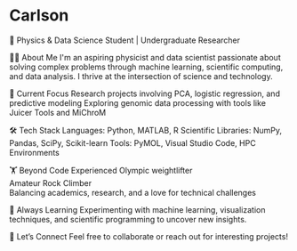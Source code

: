 # Carlson
🚀 Physics & Data Science Student | Undergraduate Researcher 

👩‍💻 About Me
I'm an aspiring physicist and data scientist passionate about solving complex problems through machine learning, scientific computing, and data analysis. I thrive at the intersection of science and technology.
  
🔬 Current Focus
  Research projects involving PCA, logistic regression, and predictive modeling
  Exploring genomic data processing with tools like Juicer Tools and MiChroM
  
🛠 Tech Stack
  Languages: Python, MATLAB, R
  Scientific Libraries: NumPy, Pandas, SciPy, Scikit-learn
  Tools: PyMOL, Visual Studio Code, HPC Environments

  🏋️ Beyond Code
  Experienced Olympic weightlifter  
  Amateur Rock Climber  
  Balancing academics, research, and a love for technical challenges  

🌱 Always Learning
  Experimenting with machine learning, visualization techniques, and scientific programming to uncover new insights.

🔗 Let’s Connect
Feel free to collaborate or reach out for interesting projects!
